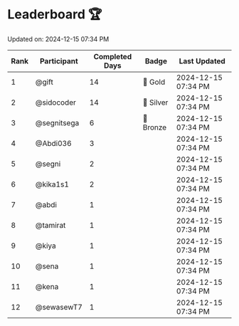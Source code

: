 # Leaderboard 🏆

Updated on: 2024-12-15 07:34 PM

| Rank | Participant       | Completed Days | Badge      | Last Updated         |
|------|-------------------|----------------|------------|----------------------|
| 1    | @gift             | 14             | 🏅 Gold     | 2024-12-15 07:34 PM |
| 2    | @sidocoder        | 14             | 🥈 Silver   | 2024-12-15 07:34 PM |
| 3    | @segnitsega       | 6              | 🥉 Bronze   | 2024-12-15 07:34 PM |
| 4    | @Abdi036          | 3              |            | 2024-12-15 07:34 PM |
| 5    | @segni            | 2              |            | 2024-12-15 07:34 PM |
| 6    | @kika1s1          | 2              |            | 2024-12-15 07:34 PM |
| 7    | @abdi             | 1              |            | 2024-12-15 07:34 PM |
| 8    | @tamirat          | 1              |            | 2024-12-15 07:34 PM |
| 9    | @kiya             | 1              |            | 2024-12-15 07:34 PM |
| 10   | @sena             | 1              |            | 2024-12-15 07:34 PM |
| 11   | @kena             | 1              |            | 2024-12-15 07:34 PM |
| 12   | @sewasewT7        | 1              |            | 2024-12-15 07:34 PM |
